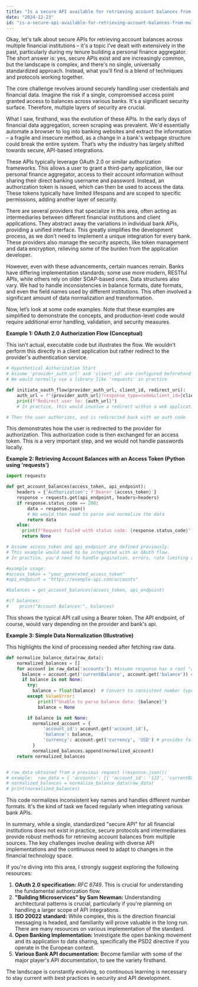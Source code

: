 ```yaml
---
title: "Is a secure API available for retrieving account balances from multiple financial institutions?"
date: "2024-12-23"
id: "is-a-secure-api-available-for-retrieving-account-balances-from-multiple-financial-institutions"
---
```


Okay, let's talk about secure APIs for retrieving account balances across multiple financial institutions – it's a topic I’ve dealt with extensively in the past, particularly during my tenure building a personal finance aggregator. The short answer is: yes, secure APIs exist and are increasingly common, but the landscape is complex, and there's no single, universally standardized approach. Instead, what you’ll find is a blend of techniques and protocols working together.

The core challenge revolves around securely handling user credentials and financial data. Imagine the risk if a single, compromised access point granted access to balances across various banks. It's a significant security surface. Therefore, multiple layers of security are crucial.

What I saw, firsthand, was the evolution of these APIs. In the early days of financial data aggregation, screen scraping was prevalent. We'd essentially automate a browser to log into banking websites and extract the information – a fragile and insecure method, as a change in a bank's webpage structure could break the entire system. That’s why the industry has largely shifted towards secure, API-based integrations.

These APIs typically leverage OAuth 2.0 or similar authorization frameworks. This allows a user to grant a third-party application, like our personal finance aggregator, access to their account information without sharing their direct banking username and password. Instead, an authorization token is issued, which can then be used to access the data. These tokens typically have limited lifespans and are scoped to specific permissions, adding another layer of security.

There are several providers that specialize in this area, often acting as intermediaries between different financial institutions and client applications. They abstract away the variations in individual bank APIs, providing a unified interface. This greatly simplifies the development process, as we don’t need to implement a unique integration for every bank. These providers also manage the security aspects, like token management and data encryption, relieving some of the burden from the application developer.

However, even with these advancements, certain nuances remain. Banks have differing implementation standards; some use more modern, RESTful APIs, while others rely on older SOAP-based ones. Data structures also vary. We had to handle inconsistencies in balance formats, date formats, and even the field names used by different institutions. This often involved a significant amount of data normalization and transformation.

Now, let’s look at some code examples. Note that these examples are simplified to demonstrate the concepts, and production-level code would require additional error handling, validation, and security measures.

**Example 1: OAuth 2.0 Authorization Flow (Conceptual)**

This isn’t actual, executable code but illustrates the flow. We wouldn't perform this directly in a client application but rather redirect to the provider's authentication service.

```python
# Hypothetical Authorization Start
# Assume 'provider_auth_url' and 'client_id' are configured beforehand
# We would normally use a library like 'requests' in practice

def initiate_oauth_flow(provider_auth_url, client_id, redirect_uri):
    auth_url = f"{provider_auth_url}?response_type=code&client_id={client_id}&redirect_uri={redirect_uri}"
    print(f"Redirect user to: {auth_url}")
    # In practice, this would involve a redirect within a web application

# Then the user authorizes, and is redirected back with an auth code
```

This demonstrates how the user is redirected to the provider for authorization. This authorization code is then exchanged for an access token. This is a very important step, and we would not handle passwords locally.

**Example 2: Retrieving Account Balances with an Access Token (Python using 'requests')**

```python
import requests

def get_account_balances(access_token, api_endpoint):
    headers = {'Authorization': f'Bearer {access_token}'}
    response = requests.get(api_endpoint, headers=headers)
    if response.status_code == 200:
        data = response.json()
        # We would then need to parse and normalize the data
        return data
    else:
      print(f"Request failed with status code: {response.status_code}")
      return None

# Assume access_token and api_endpoint are defined previously.
# This example would need to be integrated with an OAuth flow.
# In practice, you'd need to handle pagination, errors, rate limiting and other API features

#example usage:
#access_token = "your_generated_access_token"
#api_endpoint = "https://example-api.com/accounts"

#balances = get_account_balances(access_token, api_endpoint)

#if balances:
#    print("Account Balances:", balances)
```

This shows the typical API call using a Bearer token. The API endpoint, of course, would vary depending on the provider and bank's api.

**Example 3: Simple Data Normalization (Illustrative)**

This highlights the kind of processing needed after fetching raw data.

```python
def normalize_balance_data(raw_data):
    normalized_balances = []
    for account in raw_data['accounts']: #Assume response has a root "accounts" key
      balance = account.get('currentBalance', account.get('balance')) #handles differing field names
      if balance is not None:
        try:
          balance = float(balance)  # Convert to consistent number type
        except ValueError:
            print(f"Unable to parse balance data: {balance}")
            balance = None

        if balance is not None:
          normalized_account = {
              'account_id': account.get('account_id'),
              'balance': balance,
              'currency': account.get('currency', 'USD') # provides fallback currency
          }
          normalized_balances.append(normalized_account)
    return normalized_balances


# raw_data obtained from a previous request (response.json())
# example:  raw_data = { 'accounts': [{ 'account_id': '123', 'currentBalance':'100.00', 'currency':'USD' }, { 'account_id': '456', 'balance':'200' }]}
# normalized_balances = normalize_balance_data(raw_data)
# print(normalized_balances)
```

This code normalizes inconsistent key names and handles different number formats. It's the kind of task we faced regularly when integrating various bank APIs.

In summary, while a single, standardized "secure API" for all financial institutions does not exist in practice, secure protocols and intermediaries provide robust methods for retrieving account balances from multiple sources. The key challenges involve dealing with diverse API implementations and the continuous need to adapt to changes in the financial technology space.

If you're diving into this area, I strongly suggest exploring the following resources:

1. **OAuth 2.0 specification:** *RFC 6749*. This is crucial for understanding the fundamental authorization flow.
2. **"Building Microservices" by Sam Newman:** Understanding architectural patterns is crucial, particularly if you're planning on handling a larger scope of API integrations.
3. **ISO 20022 standard:** While complex, this is the direction financial messaging is headed, and familiarity will prove valuable in the long run. There are many resources on various implementation of the standard.
4. **Open Banking Implementation:** Investigate the open banking movement and its application to data sharing, specifically the PSD2 directive if you operate in the European context.
5. **Various Bank API documentation:** Become familiar with some of the major player's API documentation, to see the variety firsthand.

The landscape is constantly evolving, so continuous learning is necessary to stay current with best practices in security and API development.
